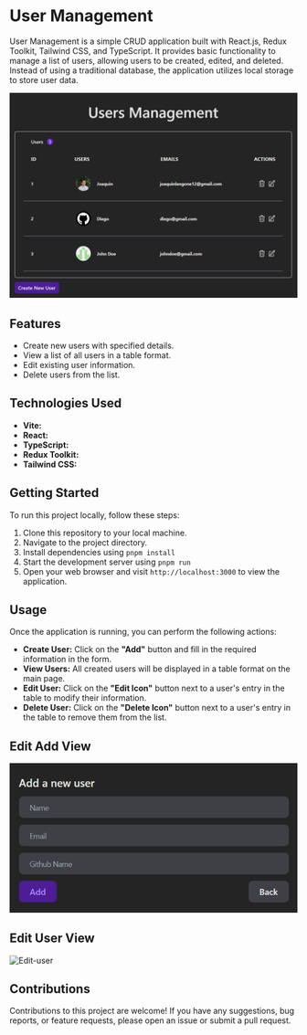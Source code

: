 # User Management

User Management is a simple CRUD application built with React.js, Redux Toolkit, Tailwind CSS, and TypeScript. It provides basic functionality to manage a list of users, allowing users to be created, edited, and deleted. Instead of using a traditional database, the application utilizes local storage to store user data.

![home](./public/List-View.png)

## Features

- Create new users with specified details.
- View a list of all users in a table format.
- Edit existing user information.
- Delete users from the list.

## Technologies Used

- **Vite:** 
- **React:**
- **TypeScript:**
- **Redux Toolkit:**
- **Tailwind CSS:**
  
## Getting Started

To run this project locally, follow these steps:

1. Clone this repository to your local machine.
2. Navigate to the project directory.
3. Install dependencies using `pnpm install`
4. Start the development server using `pnpm run`
5. Open your web browser and visit `http://localhost:3000` to view the application.

## Usage

Once the application is running, you can perform the following actions:

- **Create User:** Click on the **"Add"** button and fill in the required information in the form.
- **View Users:** All created users will be displayed in a table format on the main page.
- **Edit User:** Click on the **"Edit Icon"** button next to a user's entry in the table to modify their information.
- **Delete User:** Click on the **"Delete Icon"** button next to a user's entry in the table to remove them from the list.

## Edit Add View
![Add-user](./public/Add-User.png)


## Edit User View
![Edit-user](./public/Edit-View.png)


## Contributions

Contributions to this project are welcome! If you have any suggestions, bug reports, or feature requests, please open an issue or submit a pull request.

